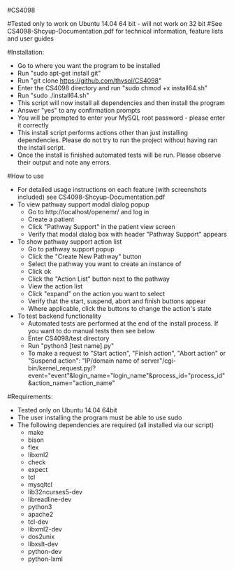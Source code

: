 #CS4098

#Tested only to work on Ubuntu 14.04 64 bit - will not work on 32 bit
#See CS4098-Shcyup-Documentation.pdf for technical information, feature lists and user guides

#Installation:
- Go to where you want the program to be installed
- Run "sudo apt-get install git"
- Run "git clone https://github.com/thysol/CS4098"
- Enter the CS4098 directory and run "sudo chmod +x install64.sh"
- Run "sudo ./install64.sh"
- This script will now install all dependencies and then install the program
- Answer "yes" to any confirmation prompts
- You will be prompted to enter your MySQL root password - please enter it correctly
- This install script performs actions other than just installing dependencies. Please do not try to run the project without having ran the install script.
- Once the install is finished automated tests will be run. Please observe their output and note any errors.

#How to use
- For detailed usage instructions on each feature (with screenshots included) see CS4098-Shcyup-Documentation.pdf
- To view pathway support modal dialog popup
	- Go to http://localhost/openemr/ and log in
	- Create a patient
	- Click "Pathway Support" in the patient view screen
	- Verify that modal dialog box with header "Pathway Support" appears
- To show pathway support action list
	- Go to pathway support popup
	- Click the "Create New Pathway" button
	- Select the pathway you want to create an instance of
	- Click ok
	- Click the "Action List" button next to the pathway
	- View the action list
	- Click "expand" on the action you want to select
	- Verify that the start, suspend, abort and finish buttons appear
	- Where applicable, click the buttons to change the action's state
- To test backend functionality
	- Automated tests are performed at the end of the install process. If you want to do manual tests then see below
	- Enter CS4098/test directory
	- Run "python3 [test name].py"
    - To make a request to "Start action", "Finish action", "Abort action" or "Suspend action": "IP/domain name of server"/cgi-bin/kernel_request.py/?event="event"&login_name="login_name"&process_id="process_id"&action_name="action_name"

#Requirements:
- Tested only on Ubuntu 14.04 64bit
- The user installing the program must be able to use sudo
- The following dependencies are required (all installed via our script)
	- make
	- bison
	- flex
	- libxml2
	- check
	- expect
	- tcl
	- mysqltcl
	- lib32ncurses5-dev
	- libreadline-dev
	- python3
	- apache2
	- tcl-dev
	- libxml2-dev
	- dos2unix
	- libxslt-dev
	- python-dev
	- python-lxml

